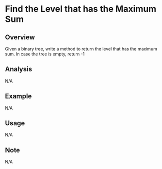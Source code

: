 # Find the Level that has the Maximum Sum 

Overview
---
Given a binary tree, write a method to return the level that has the maximum 
sum. In case the tree is empty, return -1

Analysis
---
N/A

Example
---
N/A

Usage
---
N/A

Note
---
N/A
